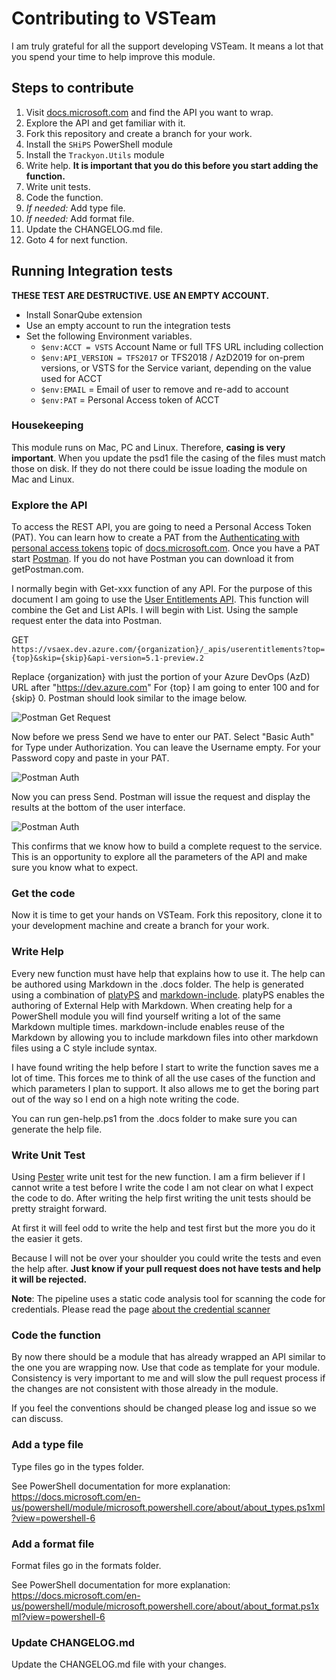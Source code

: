 # Contributing to VSTeam

I am truly grateful for all the support developing VSTeam. It means a lot that you spend your time to help improve this module.

## Steps to contribute

1. Visit [docs.microsoft.com](http://cda.ms/4j) and find the API you want to wrap.
2. Explore the API and get familiar with it.
3. Fork this repository and create a branch for your work.
4. Install the `SHiPS` PowerShell module
5. Install the `Trackyon.Utils` module
6. Write help. **It is important that you do this before you start adding the function.**
7. Write unit tests.
8. Code the function.
9. *If needed:* Add type file.
10. *If needed:* Add format file.
11. Update the CHANGELOG.md file.
12. Goto 4 for next function.

## Running Integration tests

**THESE TEST ARE DESTRUCTIVE. USE AN EMPTY ACCOUNT.**

- Install SonarQube extension
- Use an empty account to run the integration tests
- Set the following Environment variables.
  - `$env:ACCT = VSTS` Account Name or full TFS URL including collection
  - `$env:API_VERSION = TFS2017` or TFS2018 / AzD2019 for on-prem versions, or VSTS for the Service variant, depending on the value used for ACCT
  - `$env:EMAIL` = Email of user to remove and re-add to account
  - `$env:PAT` = Personal Access token of ACCT

### Housekeeping

This module runs on Mac, PC and Linux. Therefore, **casing is very important**.  When you update the psd1 file the casing of the files must match those on disk. If they do not there could be issue loading the module on Mac and Linux.

### Explore the API

To access the REST API, you are going to need a Personal Access Token (PAT). You can learn how to create a PAT from the [Authenticating with personal access tokens](http://cda.ms/4k) topic of [docs.microsoft.com](http://cda.ms/4k). Once you have a PAT start [Postman](https://www.getpostman.com). If you do not have Postman you can download it from getPostman.com.

I normally begin with Get-xxx function of any API. For the purpose of this document I am going to use the [User Entitlements API](http://cda.ms/4m). This function will combine the Get and List APIs.  I will begin with List. Using the sample request enter the data into Postman.

GET `https://vsaex.dev.azure.com/{organization}/_apis/userentitlements?top={top}&skip={skip}&api-version=5.1-preview.2`

Replace {organization} with just the portion of your Azure DevOps (AzD) URL after "https://dev.azure.com" For {top} I am going to enter 100 and for {skip} 0. Postman should look similar to the image below.

![Postman Get Request](images/contributing_postmanGet.png)

Now before we press Send we have to enter our PAT. Select "Basic Auth" for Type under Authorization. You can leave the Username empty. For your Password copy and paste in your PAT.

![Postman Auth](images/contributing_postmanAuth.png)

Now you can press Send. Postman will issue the request and display the results at the bottom of the user interface.

![Postman Auth](images/contributing_postmanResponse.png)

This confirms that we know how to build a complete request to the service. This is an opportunity to explore all the parameters of the API and make sure you know what to expect.

### Get the code

Now it is time to get your hands on VSTeam. Fork this repository, clone it to your development machine and create a branch for your work.

### Write Help

Every new function must have help that explains how to use it. The help can be authored using Markdown in the .docs folder. The help is generated using a combination of [platyPS](https://github.com/PowerShell/platyPS) and [markdown-include](https://github.com/sethen/markdown-include). platyPS enables the authoring of External Help with Markdown.  When creating help for a PowerShell module you will find yourself writing a lot of the same Markdown multiple times. markdown-include enables reuse of the Markdown by allowing you to include markdown files into other markdown files using a C style include syntax.

I have found writing the help before I start to write the function saves me a lot of time. This forces me to think of all the use cases of the function and which parameters I plan to support. It also allows me to get the boring part out of the way so I end on a high note writing the code.

You can run gen-help.ps1 from the .docs folder to make sure you can generate the help file.

### Write Unit Test

Using [Pester](https://github.com/pester/Pester) write unit test for the new function. I am a firm believer if I cannot write a test before I write the code I am not clear on what I expect the code to do. After writing the help first writing the unit tests should be pretty straight forward.

At first it will feel odd to write the help and test first but the more you do it the easier it gets.

Because I will not be over your shoulder you could write the tests and even the help after. **Just know if your pull request does not have tests and help it will be rejected.**

**Note**: The pipeline uses a static code analysis tool for scanning the code for credentials. Please read the page [about the credential scanner](../build/CredScanTask.md)

### Code the function

By now there should be a module that has already wrapped an API similar to the one you are wrapping now. Use that code as template for your module. Consistency is very important to me and will slow the pull request process if the changes are not consistent with those already in the module.

If you feel the conventions should be changed please log and issue so we can discuss.

### Add a type file

Type files go in the types folder.

See PowerShell documentation for more explanation: https://docs.microsoft.com/en-us/powershell/module/microsoft.powershell.core/about/about_types.ps1xml?view=powershell-6

### Add a format file

Format files go in the formats folder.

See PowerShell documentation for more explanation: https://docs.microsoft.com/en-us/powershell/module/microsoft.powershell.core/about/about_format.ps1xml?view=powershell-6

### Update CHANGELOG.md

Update the CHANGELOG.md file with your changes.
